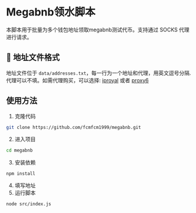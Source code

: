 # Megabnb领水脚本

本脚本用于批量为多个钱包地址领取megabnb测试代币。支持通过 SOCKS 代理进行请求。

## 🧾 地址文件格式

地址文件位于 `data/addresses.txt`，每一行为一个地址和代理，用英文逗号分隔. 代理可以不填。如需代理购买，可以选择: [iproyal](https://iproyal.cn/?r=382579) 或者 [proxy6](https://proxy6.net/e/607638)

## 使用方法

1. 克隆代码 
```bash
git clone https://github.com/fcmfcm1999/megabnb.git
```

2. 进入项目
``` bash
cd megabnb
```

3. 安装依赖
```
npm install
```
4. 填写地址
5. 运行脚本
```bash
node src/index.js
```